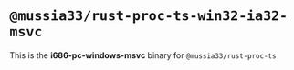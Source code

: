 # `@mussia33/rust-proc-ts-win32-ia32-msvc`

This is the **i686-pc-windows-msvc** binary for `@mussia33/rust-proc-ts`

